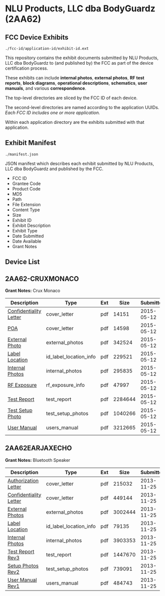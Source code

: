 # NLU Products, LLC dba BodyGuardz (2AA62)
## FCC Device Exhibits

```
./fcc-id/application-id/exhibit-id.ext
```

This repository contains the exhibit documents submitted by NLU Products, LLC dba BodyGuardz to (and published by) the FCC as part of the device certification process.

These exhibits can include **internal photos**, **external photos**, **RF test reports**, **block diagrams**, **operational descriptions**, **schematics**, **user manuals**, and various **correspondence**.

The top-level directories are sliced by the FCC ID of each device.

The second-level directories are named according to the application UUIDs. *Each FCC ID includes one or more application.*

Within each application directory are the exhibits submitted with that application. 

## Exhibit Manifest

```
./manifest.json
```

JSON manifest which describes each exhibit submitted by NLU Products, LLC dba BodyGuardz and published by the FCC.

- FCC ID
- Grantee Code
- Product Code
- MD5
- Path
- File Extension
- Content Type
- Size
- Exhibit ID
- Exhibit Description
- Exhibit Type
- Date Submitted
- Date Available
- Grant Notes

## Device List
## 2AA62-CRUXMONACO
**Grant Notes:** Crux Monaco

| Description | Type | Ext | Size | Submitted | Available |
| ----------- | ---- | --- | ---- | --------- | --------- |
| [Confidentiality Letter](2AA62-CRUXMONACO/48a92ed0fdf52f53f5c27644ea3c30ca/2611086.pdf) | cover_letter | pdf | 14151 | 2015-05-12 | 2015-05-12 |
| [POA](2AA62-CRUXMONACO/48a92ed0fdf52f53f5c27644ea3c30ca/2611091.pdf) | cover_letter | pdf | 14598 | 2015-05-12 | 2015-05-12 |
| [External Photo](2AA62-CRUXMONACO/48a92ed0fdf52f53f5c27644ea3c30ca/2611088.pdf) | external_photos | pdf | 342524 | 2015-05-12 | 2015-05-12 |
| [Label Location](2AA62-CRUXMONACO/48a92ed0fdf52f53f5c27644ea3c30ca/2611090.pdf) | id_label_location_info | pdf | 229521 | 2015-05-12 | 2015-05-12 |
| [Internal Photos](2AA62-CRUXMONACO/48a92ed0fdf52f53f5c27644ea3c30ca/2611089.pdf) | internal_photos | pdf | 295835 | 2015-05-12 | 2015-05-12 |
| [RF Exposure](2AA62-CRUXMONACO/48a92ed0fdf52f53f5c27644ea3c30ca/2611092.pdf) | rf_exposure_info | pdf | 47997 | 2015-05-12 | 2015-05-12 |
| [Test Report](2AA62-CRUXMONACO/48a92ed0fdf52f53f5c27644ea3c30ca/2611087.pdf) | test_report | pdf | 2284644 | 2015-05-12 | 2015-05-12 |
| [Test Setup Photo](2AA62-CRUXMONACO/48a92ed0fdf52f53f5c27644ea3c30ca/2611093.pdf) | test_setup_photos | pdf | 1040266 | 2015-05-12 | 2015-05-12 |
| [User Manual](2AA62-CRUXMONACO/48a92ed0fdf52f53f5c27644ea3c30ca/2611094.pdf) | users_manual | pdf | 3212665 | 2015-05-12 | 2015-05-12 |
## 2AA62EARJAXECHO
**Grant Notes:** Bluetooth Speaker

| Description | Type | Ext | Size | Submitted | Available |
| ----------- | ---- | --- | ---- | --------- | --------- |
| [Authorization Letter](2AA62EARJAXECHO/d8d4695b999be75877261fcdf8daac4c/2126640.pdf) | cover_letter | pdf | 215032 | 2013-11-25 | 2013-11-26 |
| [Confidentiality Letter](2AA62EARJAXECHO/d8d4695b999be75877261fcdf8daac4c/2126641.pdf) | cover_letter | pdf | 449144 | 2013-11-25 | 2013-11-26 |
| [External Photos](2AA62EARJAXECHO/d8d4695b999be75877261fcdf8daac4c/2126642.pdf) | external_photos | pdf | 3002444 | 2013-11-25 | 2013-11-26 |
| [Label Location](2AA62EARJAXECHO/d8d4695b999be75877261fcdf8daac4c/2126644.pdf) | id_label_location_info | pdf | 79135 | 2013-11-25 | 2013-11-26 |
| [Internal Photos](2AA62EARJAXECHO/d8d4695b999be75877261fcdf8daac4c/2126643.pdf) | internal_photos | pdf | 3903353 | 2013-11-25 | 2013-11-26 |
| [Test Report Rev3](2AA62EARJAXECHO/d8d4695b999be75877261fcdf8daac4c/2126645.pdf) | test_report | pdf | 1447670 | 2013-11-25 | 2013-11-26 |
| [Setup Photos Rev2](2AA62EARJAXECHO/d8d4695b999be75877261fcdf8daac4c/2126646.pdf) | test_setup_photos | pdf | 739091 | 2013-11-25 | 2013-11-26 |
| [User Manual Rev1](2AA62EARJAXECHO/d8d4695b999be75877261fcdf8daac4c/2126647.pdf) | users_manual | pdf | 484743 | 2013-11-25 | 2013-11-26 |

